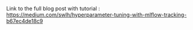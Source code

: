 Link to the full blog post with tutorial : https://medium.com/swlh/hyperparameter-tuning-with-mlflow-tracking-b67ec4de18c9


